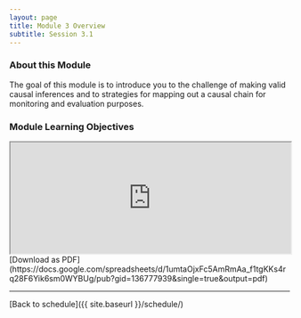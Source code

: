 ```yaml
---
layout: page
title: Module 3 Overview 
subtitle: Session 3.1
---
```


### About this Module

The goal of this module is to introduce you to the challenge of making valid causal inferences and to strategies for mapping out a causal chain for monitoring and evaluation purposes.

### Module Learning Objectives
<iframe width="100%" height="200" src="https://docs.google.com/spreadsheets/d/1umtaOjxFc5AmRmAa_f1tgKKs4rq28F6Yik6sm0WYBUg/pubhtml?gid=136777939&amp;single=true&amp;widget=true&amp;headers=false"></iframe>
[Download as PDF](https://docs.google.com/spreadsheets/d/1umtaOjxFc5AmRmAa_f1tgKKs4rq28F6Yik6sm0WYBUg/pub?gid=136777939&single=true&output=pdf)

* * *

[Back to schedule]({{ site.baseurl }}/schedule/)